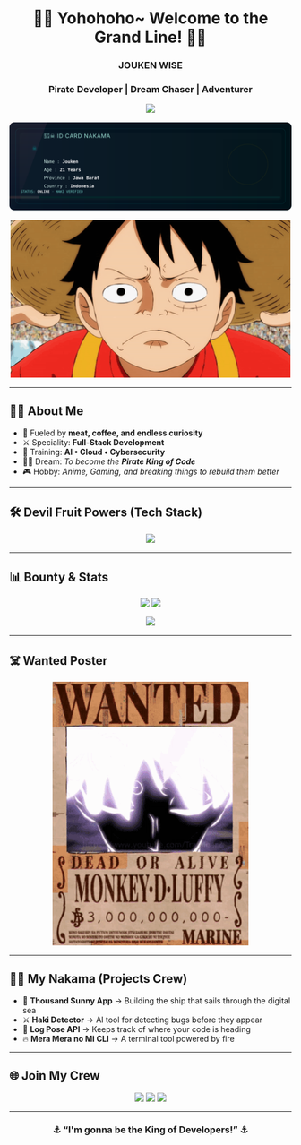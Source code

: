 <!-- 🌊 One Piece Themed GitHub Profile README 🌊 -->

<h1 align="center">🏴‍☠️ Yohohoho~ Welcome to the Grand Line! 🏴‍☠️</h1>
<h3 align="center"> JOUKEN WISE
<h3 align="center"> Pirate Developer | Dream Chaser | Adventurer</h3>

<p align="center">
  <img src="https://readme-typing-svg.herokuapp.com?font=Fira+Code&size=22&duration=3000&pause=1000&color=FFCC00&center=true&vCenter=true&width=600&lines=Setting+sail+into+the+Grand+Line...;Searching+for+the+One+Piece+of+Code!;Recruiting+nakama+for+the+digital+crew!;⚓+I'm+gonna+be+the+King+of+Developers!" />
</p>

<!-- Animated Pirate Digital ID -->
<p align="center">
  <img src="./pirate-id.svg" alt="My Pirate ID - Jouken" />
</p>

<p align="center">
  <img src="https://github.com/joukenwise/joukenwise/blob/main/luffy.gif" width="500"/>
</p>

---

## 🏴‍☠️ About Me
- 🍖 Fueled by **meat, coffee, and endless curiosity**  
- ⚔️ Speciality: **Full-Stack Development**  
- 🌱 Training: **AI • Cloud • Cybersecurity**  
- 🏴‍☠️ Dream: *To become the **Pirate King of Code***  
- 🎮 Hobby: *Anime, Gaming, and breaking things to rebuild them better*  

---

## 🛠️ Devil Fruit Powers (Tech Stack)
<p align="center">
  <img src="https://skillicons.dev/icons?i=python,js,ts,react,nodejs,cpp,java,go,html,css,tailwind,git,linux,docker,figma,mysql,postgres,mongodb,vscode" />
</p>

---

## 📊 Bounty & Stats
<p align="center">
  <img src="https://github-readme-stats.vercel.app/api?username=joukenwise&show_icons=true&theme=tokyonight&hide_border=true&title_color=ffcc00&icon_color=ffcc00" height="180"/>
  <img src="https://github-readme-streak-stats.herokuapp.com/?user=joukenwise&theme=tokyonight&hide_border=true&ring=ffcc00&fire=ffcc00&currStreakLabel=ffcc00" height="180"/>
</p>

<p align="center">
  <img src="https://github-readme-stats.vercel.app/api/top-langs/?username=joukenwise&layout=compact&theme=tokyonight&hide_border=true&title_color=ffcc00" height="180"/>
</p>

---

## ☠️ Wanted Poster
<p align="center">
  <img src="https://github.com/joukenwise/joukenwise/blob/main/wanted.gif" width="350" alt="Wanted Poster"/>
</p>

---

## 🏴‍☠️ My Nakama (Projects Crew)
- 🚀 **Thousand Sunny App** → Building the ship that sails through the digital sea  
- ⚔️ **Haki Detector** → AI tool for detecting bugs before they appear  
- 🌊 **Log Pose API** → Keeps track of where your code is heading  
- 🔥 **Mera Mera no Mi CLI** → A terminal tool powered by fire  

---

## 🌐 Join My Crew
<p align="center">
  <a href="https://instagram.com/in/_g0th.prince"><img src="https://img.shields.io/badge/Instagram-E4405F?style=for-the-badge&logo=instagram&logoColor=white"/></a>
  <a href="https://twitter.com/username"><img src="https://img.shields.io/badge/Twitter-1DA1F2?style=for-the-badge&logo=twitter&logoColor=white"/></a>
  <a href="mailto:your@email.com"><img src="https://img.shields.io/badge/Email-ffcc00?style=for-the-badge&logo=gmail&logoColor=black"/></a>
</p>

---

<h3 align="center">⚓ “I'm gonna be the King of Developers!” ⚓</h3>

